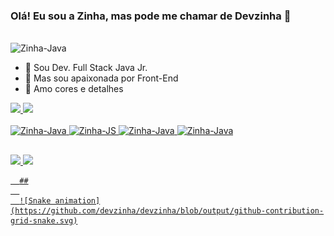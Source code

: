 ### Olá! Eu sou a Zinha, mas pode me chamar de Devzinha  🦩
 <div style="display: inline_block"><br>
    <img align"center" alt="Zinha-Java" height="300" width="405" src="https://media.giphy.com/media/6DAUO37TIX2epsdBET/giphy.gif"/>
      </div>



- 🔭 Sou Dev. Full Stack Java Jr.
- 🌱 Mas sou apaixonada por Front-End
- 👯 Amo cores e detalhes 

<div>
  <a href="https://www.linkedin.com/in/maria-pinheiro-feitosa/">
    <img height="180cm" src="https://github-readme-stats.vercel.app/api?username=Devzinha&show_icons=true&theme=dracula&include_all_commits=true&count_private=true"/>
    <img height="180cm" src="https://github-readme-stats.vercel.app/api/top-langs/?username=Devzinha&layout=compact&langs_count=168theme=dark"/>
    </div>
  
  <div style="display: inline_block"><br>
    <img align"center" alt="Zinha-Java" height="35" width="45" src="https://i.imgur.com/7Z0a0T3.png"/>
    <img align"center" alt="Zinha-JS" height="35" width="45" src="https://i.imgur.com/4NSPED8.png"/>
    <img align"center" alt="Zinha-Java" height="35" width="45" src="https://i.imgur.com/ZT3cvnP.png"/>
    <img align"center" alt="Zinha-Java" height="35" width="45" src="https://i.imgur.com/7Z0a0T3.png"/>
  </div>

 ##
  
  <div>
    <a href="https://www.linkedin.com/in/maria-pinheiro-feitosa/" target="_blank"><img src="https://img.shields.io/badge/LinkedIn-0077B5?style=for-the-badge&logo=linkedin&logoColor=white"/>
    <a href="https://www.instagram.com/zi.nha/" target="_blank"><img src="https://img.shields.io/badge/Instagram-E4405F?style=for-the-badge&logo=instagram&logoColor=white"/>
  </div>
     
      ##
      
      ![Snake animation](https://github.com/devzinha/devzinha/blob/output/github-contribution-grid-snake.svg)
      
     
